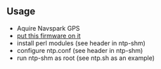 ## Usage

* Aquire Navspark GPS
* [put this firmware on it](http://dan.drown.org/navspark/internal_timestamp_trigger.txt)
* install perl modules (see header in ntp-shm)
* configure ntp.conf (see header in ntp-shm)
* run ntp-shm as root (see ntp.sh as an example)
